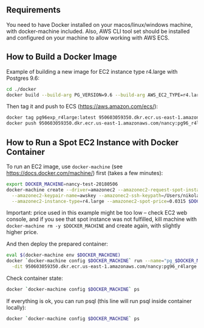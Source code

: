 Requirements
---
You need to have Docker installed on your macos/linux/windows machine, with docker-machine included.
Also, AWS CLI tool set should be installed and configured on your machine to allow working with AWS ECS.

How to Build a Docker Image
---
Example of building a new image for EC2 instance type r4.large with Postgres 9.6:
```bash
cd ./docker
docker build --build-arg PG_VERSION=9.6 --build-arg AWS_EC2_TYPE=r4.large -t pg96exp_r4large .
```

Then tag it and push to ECS (https://aws.amazon.com/ecs/):
```bash
docker tag pg96exp_r4large:latest 950603059350.dkr.ecr.us-east-1.amazonaws.com/nancy:pg96_r4large
docker push 950603059350.dkr.ecr.us-east-1.amazonaws.com/nancy:pg96_r4large
```

How to Run a Spot EC2 Instance with Docker Container
---
To run an EC2 image, use `docker-machine` (see https://docs.docker.com/machine/) first (takes a few minutes):
```bash
export DOCKER_MACHINE=nancy-test-20180506
docker-machine create --driver=amazonec2 --amazonec2-request-spot-instance \
  --amazonec2-keypair-name=awskey --amazonec2-ssh-keypath=/Users/nikolay/.ssh/awskey.pem \
  --amazonec2-instance-type=r4.large --amazonec2-spot-price=0.0315 $DOCKER_MACHINE
```

Important: price used in this example might be too low – check EC2 web console, and if you see that spot instance
was not fulfilled, kill machine with `docker-machine rm -y $DOCKER_MACHINE` and create again, with slightly higher price.

And then deploy the prepared container:
```bash
eval $(docker-machine env $DOCKER_MACHINE)
docker `docker-machine config $DOCKER_MACHINE` run --name="pg_$DOCKER_MACHINE" \
  -dit 950603059350.dkr.ecr.us-east-1.amazonaws.com/nancy:pg96_r4large
```

Check container state:
```bash
docker `docker-machine config $DOCKER_MACHINE` ps
```

If everything is ok, you can run psql (this line will run psql inside container locally):
```bash
docker `docker-machine config $DOCKER_MACHINE` ps
```

